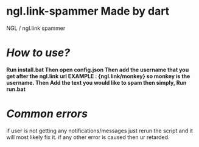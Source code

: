 # ngl.link-spammer Made by dart
NGL / ngl.link spammer


# _How to use?_

**Run  install.bat
Then open config.json
Then add the username that you get after the ngl.link url  EXAMPLE : {ngl.link/monkey} so monkey is the username.
Then Add the text you would like to spam
then simply, Run run.bat**

# _Common errors_
if user is not getting any notifications/messages just rerun the script and it will most likely fix it.
if any other error is caused then ur retarded.
